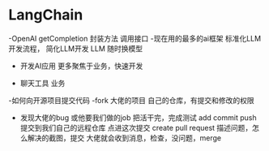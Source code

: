 # LangChain

-OpenAI
   getCompletion 封装方法  调用接口
-现在用的最多的ai框架
  标准化LLM开发流程，
  简化LLM开发
  LLM 随时换模型

- 开发AI应用
    更多聚焦于业务，快速开发


 - 聊天工具 业务

 -如何向开源项目提交代码
   -fork 大佬的项目
      自己的仓库，有提交和修改的权限
   - 发现大佬的bug 或他要我们做的job
      把活干完，完成测试
      add commit push
      提交到我们自己的远程仓库
      点进这次提交 create pull request
       描述问题，怎么解决的截图，提交
       大佬就会收到消息，检查，没问题，merge
